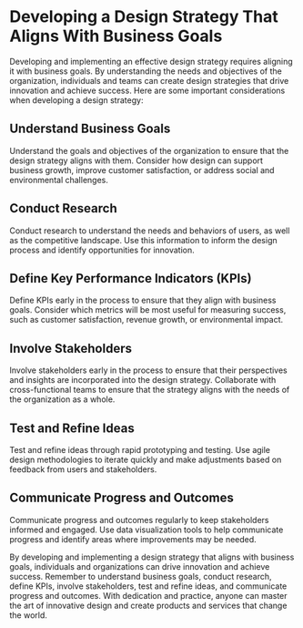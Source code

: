 Developing a Design Strategy That Aligns With Business Goals
===========================================================================================================

Developing and implementing an effective design strategy requires aligning it with business goals. By understanding the needs and objectives of the organization, individuals and teams can create design strategies that drive innovation and achieve success. Here are some important considerations when developing a design strategy:

Understand Business Goals
-------------------------

Understand the goals and objectives of the organization to ensure that the design strategy aligns with them. Consider how design can support business growth, improve customer satisfaction, or address social and environmental challenges.

Conduct Research
----------------

Conduct research to understand the needs and behaviors of users, as well as the competitive landscape. Use this information to inform the design process and identify opportunities for innovation.

Define Key Performance Indicators (KPIs)
----------------------------------------

Define KPIs early in the process to ensure that they align with business goals. Consider which metrics will be most useful for measuring success, such as customer satisfaction, revenue growth, or environmental impact.

Involve Stakeholders
--------------------

Involve stakeholders early in the process to ensure that their perspectives and insights are incorporated into the design strategy. Collaborate with cross-functional teams to ensure that the strategy aligns with the needs of the organization as a whole.

Test and Refine Ideas
---------------------

Test and refine ideas through rapid prototyping and testing. Use agile design methodologies to iterate quickly and make adjustments based on feedback from users and stakeholders.

Communicate Progress and Outcomes
---------------------------------

Communicate progress and outcomes regularly to keep stakeholders informed and engaged. Use data visualization tools to help communicate progress and identify areas where improvements may be needed.

By developing and implementing a design strategy that aligns with business goals, individuals and organizations can drive innovation and achieve success. Remember to understand business goals, conduct research, define KPIs, involve stakeholders, test and refine ideas, and communicate progress and outcomes. With dedication and practice, anyone can master the art of innovative design and create products and services that change the world.
